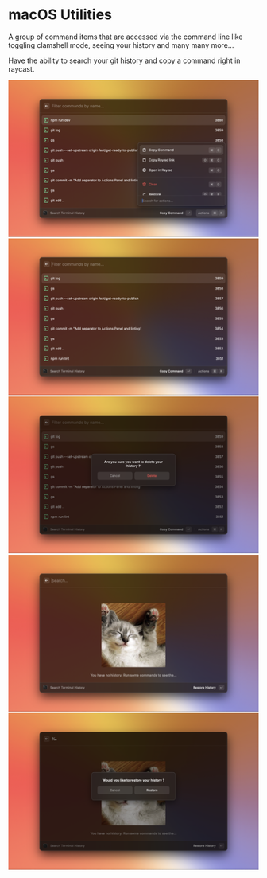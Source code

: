 # macOS Utilities

A group of command items that are accessed via the command line like toggling clamshell mode, seeing your history and many many more...

Have the ability to search your git history and copy a command right in raycast.

![Image](metadata/macos-utilities-2.png)
![Image](metadata/macos-utilities-9.png)
![Image](metadata/macos-utilities-11.png)
![Image](metadata/macos-utilities-12.png)
![Image](metadata/macos-utilities-13.png)
